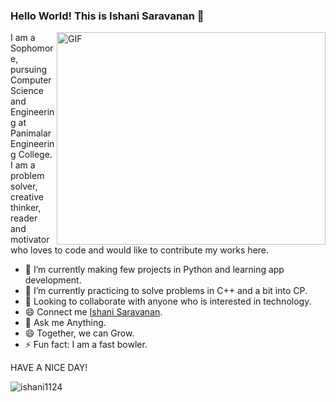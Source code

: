 ### Hello World! This is Ishani Saravanan 👋     
 <img align="right" alt="GIF" src="https://github.com/arsentieva/arsentieva/blob/main/code.gif?raw=true" width="430" height="340" />

  I am a Sophomore, pursuing Computer Science and Engineering at Panimalar Engineering College.
  I am a problem solver, creative thinker, reader and motivator 
  who loves to code and would like to contribute my works here.
 
  
- 🔭 I’m currently making few projects in Python and learning app development.
- 🌱 I’m currently practicing to solve problems in C++ and a bit into CP.
- 👯 Looking to collaborate with anyone who is interested in technology.
- 😄 Connect me <a href="https://www.linkedin.com/in/ishani-saravanan-828a511b9/">Ishani Saravanan</a>.
- 💬 Ask me Anything.
- 😄 Together, we can Grow.
- ⚡ Fun fact: I am a fast bowler.

 HAVE A NICE DAY!

  <img src="https://komarev.com/ghpvc/?username=ishani1124" alt="ishani1124" /> </p>
